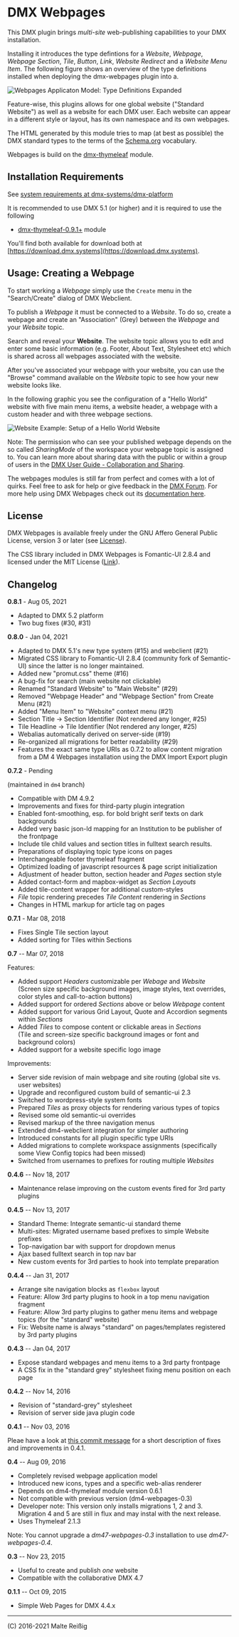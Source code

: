 
# DMX Webpages

This DMX plugin brings _multi-site_ web-publishing capabilities to your DMX installation. 

Installing it introduces the type defintions for a _Website_, _Webpage_, _Webpage Section_, _Tile_, _Button_, _Link_, _Website Redirect_ and a _Website Menu Item_. The following figure shows an overview of the type definitions installed when deploying the dmx-webpages plugin into a.

![Webpages Applicaton Model: Type Definitions Expanded](https://github.com/mukil/dmx-webpages/raw/master/standard-website-setup-graph-typedefs-expanded.png)

Feature-wise, this plugins allows for one global website ("Standard Website") as well as a website for each DMX user. Each website can appear in a different style or layout, has its own namespace and its own webpages.

The HTML generated by this module tries to map (at best as possible) the DMX standard types to the terms of the [Schema.org](https://schema.org) vocabulary.

Webpages is build on the [dmx-thymeleaf](https://git.dmx.systems/dmx-plugins/dmx-thymeleaf) module.

## Installation Requirements

See [system requirements at dmx-systems/dmx-platform](https://github.com/dmx-systems/dmx-platform)

It is recommended to use DMX 5.1 (or higher) and it is required to use the following

 * [dmx-thymeleaf-0.9.1+](https://download.dmx.systems/plugins/dmx-thymeleaf/) module

You'll find both available for download both at [https://download.dmx.systems](https://download.dmx.systems).

## Usage: Creating a Webpage

To start working a _Webpage_ simply use the `Create` menu in the "Search/Create" dialog of DMX Webclient.

To publish a _Webpage_ it must be connected to a _Website_. To do so, create a webpage and create an "Association" (Grey) between the _Webpage_ and your _Website_ topic.

Search and reveal your **Website**. The website topic allows you to edit and enter some basic information (e.g. Footer, About Text, Stylesheet etc) which is shared across all webpages associated with the website.

After you've associated your webpage with your website, you can use the "Browse" command available on the *Website* topic to see how your new website looks like.

In the following graphic you see the configuration of a "Hello World" website with five main menu items, a website header, a webpage with a custom header and with three webpage sections. 

![Website Example: Setup of a Hello World Website](https://github.com/mukil/dmx-webpages/raw/master/standard-website-setup-hello-world-example.png)

Note: The permission who can see your published webpage depends on the so called _SharingMode_ of the workspace your webpage topic is assigned to. You can learn more about sharing data with the public or within a group of users in the [DMX User Guide - Collaboration and Sharing](https://dmx.readthedocs.io/en/latest/user.html#collaboration-and-sharing).

The webpages modules is still far from perfect and comes with a lot of quirks. Feel free to ask for help or give feedback in the [DMX Forum](https://forum.dmx.systems). For more help using DMX Webpages check out its [documentation here](https://dmx.readthedocs.io/en/latest/plugins.html#webpages).

## License

DMX Webpages is available freely under the GNU Affero General Public License, version 3 or later (see [License](https://git.dmx.systems/dmx-plugins/dmx-sign-up/-/blob/master/LICENSE)).

The CSS library included in DMX Webpages is Fomantic-UI 2.8.4 and licensed under the MIT License ([Link](https://github.com/fomantic/Fomantic-UI/blob/master/LICENSE.md)).

## Changelog

**0.8.1** - Aug 05, 2021

* Adapted to DMX 5.2 platform
* Two bug fixes (#30, #31)

**0.8.0** - Jan 04, 2021

* Adapted to DMX 5.1's new type system (#15) and webclient (#21)
* Migrated CSS library to Fomantic-UI 2.8.4 (community fork of Semantic-UI) since the latter is no longer maintained.
* Added new "promut.css" theme (#16)
* A bug-fix for search (main website not clickable)
* Renamed "Standard Website" to "Main Website" (#29)
* Removed "Webpage Header" and "Webpage Section" from Create Menu (#21)
* Added "Menu Item" to "Website" context menu (#21)
* Section Title -> Section Identifier (Not rendered any longer, #25)
* Tile Headline -> Tile Identifier (Not rendered any longer, #25)
* Webalias automatically derived on server-side (#19)
* Re-organized all migrations for better readability (#29)
* Features the exact same type URIs as 0.7.2 to allow content migration from a DM 4 Webpages installation using the DMX Import Export plugin

**0.7.2** - Pending

(maintained in `dm4` branch)

* Compatible with DM 4.9.2
* Improvements and fixes for third-party plugin integration
* Enabled font-smoothing, esp. for bold bright serif texts on dark backgrounds
* Added very basic json-ld mapping for an Institution to be publisher of the frontpage
* Include tile child values and section titles in fulltext search results.
* Preparations of displaying topic type icons on pages
* Interchangeable footer thymeleaf fragment
* Optimized loading of javascript resources & page script initialization
* Adjustment of header button, section header and _Pages_ section style
* Added contact-form and mapbox-widget as _Section Layouts_
* Added tile-content wrapper for additional custom-styles
* _File_ topic rendering precedes _Tile Content_ rendering in _Sections_
* Changes in HTML markup for article tag on pages

**0.7.1** - Mar 08, 2018

* Fixes Single Tile section layout
* Added sorting for Tiles within Sections

**0.7** -- Mar 07, 2018

Features:

*  Added support _Headers_ customizable per _Webage_ and _Website_<br/>
   (Screen size specific background images, image styles, text overrides, color styles and call-to-action buttons)
*  Added support for ordered _Sections_ above or below  _Webpage_ content
*  Added support for various Grid Layout, Quote and Accordion segments within _Sections_
*  Added _Tiles_ to compose content or clickable areas in _Sections_<br/>
   (Tile and screen-size specific background images or font and background colors)
*  Added support for a website specific logo image
 
Improvements:

*  Server side revision of main webpage and site routing (global site vs. user websites) 
*  Upgrade and reconfigured custom build of semantic-ui 2.3
*  Switched to wordpress-style system fonts
*  Prepared _Tiles_ as proxy objects for rendering various types of topics
*  Revised some old semantic-ui overrides
*  Revised markup of the three navigation menus
*  Extended dm4-webclient integration for simpler authoring
*  Introduced constants for all plugin specific type URIs
*  Added migrations to complete workspace assignments
   (specifically some View Config topics had been missed)
*  Switched from usernames to prefixes for routing multiple _Websites_

**0.4.6** -- Nov 18, 2017

* Maintenance relase improving on the custom events fired for 3rd party plugins

**0.4.5** -- Nov 13, 2017

* Standard Theme: Integrate semantic-ui standard theme
* Multi-sites: Migrated username based prefixes to simple Website prefixes
* Top-navigation bar with support for dropdown menus
* Ajax based fulltext search in top nav bar
* New custom events for 3rd parties to hook into template preparation

**0.4.4** -- Jan 31, 2017

* Arrange site navigation blocks as `flexbox` layout
* Feature: Allow 3rd party plugins to hook in a top menu navigation fragment
* Feature: Allow 3rd party plugins to gather menu items and webpage topics (for the "standard" website)
* Fix: Website name is always "standard" on pages/templates registered by 3rd party plugins

**0.4.3** -- Jan 04, 2017

* Expose standard webpages and menu items to a 3rd party frontpage
* A CSS fix in the "standard grey" stylesheet fixing menu position on each page

**0.4.2** -- Nov 14, 2016

* Revision of "standard-grey" stylesheet
* Revision of server side java plugin code

**0.4.1** -- Nov 03, 2016

Pleae have a look at [this commit message](https://github.com/mukil/dm4-webpages/commit/79ad5ea048d440e780e58022bb51adcba62e18be) for a short description of fixes and improvements in 0.4.1.

**0.4** -- Aug 09, 2016

* Completely revised webpage application model
* Introduced new icons, types and a specific web-alias renderer
* Depends on dm4-thymeleaf module version 0.6.1
* Not compatible with previous version (dm4-webpages-0.3)
* Developer note: This version only installs migrations 1, 2 and 3.<br/>
  Migration 4 and 5 are still in flux and may instal with the next release.
* Uses Thymeleaf 2.1.3

Note: You cannot upgrade a _dm47-webpages-0.3_ installation to use _dm47-webpages-0.4_.

**0.3** -- Nov 23, 2015

* Useful to create and publish _one_ website
* Compatible with the collaborative DMX 4.7

**0.1.1** -- Oct 09, 2015

* Simple Web Pages for DMX 4.4.x

-----------
(C) 2016-2021 Malte Reißig
